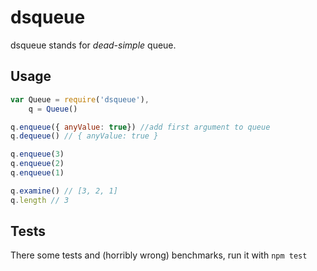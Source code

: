 dsqueue
======

dsqueue stands for *dead-simple* queue.

## Usage

```js
var Queue = require('dsqueue'),
    q = Queue()

q.enqueue({ anyValue: true}) //add first argument to queue
q.dequeue() // { anyValue: true }

q.enqueue(3)
q.enqueue(2)
q.enqueue(1)

q.examine() // [3, 2, 1]
q.length // 3
```

## Tests

There some tests and (horribly wrong) benchmarks, run it with `npm test`
